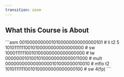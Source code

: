```yaml
---
transition: zoom
---
```


## What this Course is About


<p class="fragment">
```asm
00100000000010100000000000000101 # li t2 5
10101111110010100000000000000000 # sw
10001111110010100000000000000000 # lw
00000001010010100000000000011000 # mult
00000000000000000101000000010010 # mflo t2
10101111110010100000000000000100 # sw 4(fp)
```
</p>
